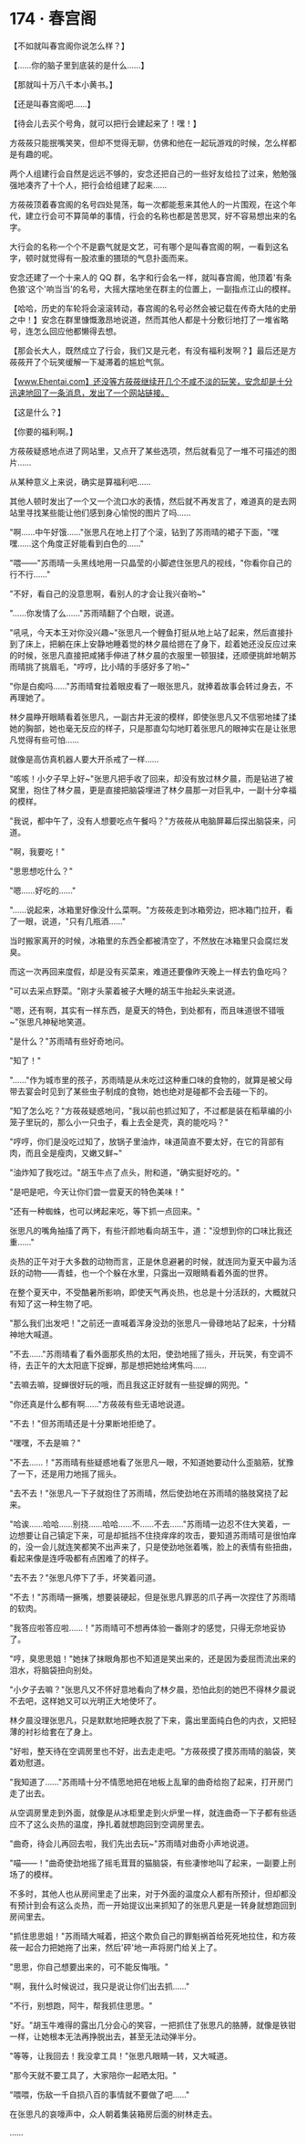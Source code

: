 <link rel="stylesheet" href="../styles/text.css" />
<h1>174 · 春宫阁</h1>

【不如就叫春宫阁你说怎么样？】

【……你的脑子里到底装的是什么……】

【那就叫十万八千本小黄书。】

【还是叫春宫阁吧……】

【待会儿去买个号角，就可以把行会建起来了！嘿！】

方莜莜只能抿嘴笑笑，但却不觉得无聊，仿佛和他在一起玩游戏的时候，怎么样都是有趣的呢。

两个人组建行会自然是远远不够的，安念还把自己的一些好友给拉了过来，勉勉强强地凑齐了十个人，把行会给组建了起来……

方莜莜顶着春宫阁的名号四处晃荡，每一次都能惹来其他人的一片围观，在这个年代，建立行会可不算简单的事情，行会的名称也都是苦思冥，好不容易想出来的名字。

大行会的名称一个个不是霸气就是文艺，可有哪个是叫春宫阁的啊，一看到这名字，顿时就觉得有一股浓重的猥琐的气息扑面而来。

安念还建了一个十来人的 QQ 群，名字和行会名一样，就叫春宫阁，他顶着'有条色狼'这个'响当当'的名号，大摇大摆地坐在群主的位置上，一副指点江山的模样。

【哈哈，历史的车轮将会滚滚转动，春宫阁的名号必然会被记载在传奇大陆的史册之中！】安念在群里慷慨激昂地说道，然而其他人都是十分敷衍地打了一堆省略号，连怎么回应他都懒得去想。

【那会长大人，既然成立了行会，我们又是元老，有没有福利发啊？】最后还是方莜莜开了个玩笑缓解一下凝滞着的尴尬气氛。

【www.Ehentai.com】还没等方莜莜继续开几个不咸不淡的玩笑，安念却是十分迅速地回了一条消息，发出了一个网站链接。

【这是什么？】

【你要的福利啊。】

方莜莜疑惑地点进了网站里，又点开了某些选项，然后就看见了一堆不可描述的图片……

从某种意义上来说，确实是算福利吧……

其他人顿时发出了一个又一个流口水的表情，然后就不再发言了，难道真的是去网站里寻找某些能让他们感到身心愉悦的图片了吗……

"啊……中午好饿……"张思凡在地上打了个滚，钻到了苏雨晴的裙子下面，"嘿嘿……这个角度正好能看到白色的……"

"喂——"苏雨晴一头黑线地用一只晶莹的小脚遮住张思凡的视线，"你看你自己的行不行……"

"不好，看自己的没意思啊，看别人的才会让我兴奋哟\~"

"……你发情了么……"苏雨晴翻了个白眼，说道。

"吼吼，今天本王对你没兴趣\~"张思凡一个鲤鱼打挺从地上站了起来，然后直接扑到了床上，把躺在床上安静地睡着觉的林夕晨给摁在了身下，趁着她还没反应过来的时候，张思凡直接把咸猪手伸进了林夕晨的衣服里一顿狠揉，还顺便挑衅地朝苏雨晴挑了挑眉毛，"哼哼，比小晴的手感好多了哟\~"

"你是白痴吗……"苏雨晴耷拉着眼皮看了一眼张思凡，就捧着故事会转过身去，不再理她了。

林夕晨睁开眼睛看着张思凡，一副古井无波的模样，即使张思凡又不信邪地揉了揉她的胸部，她也毫无反应的样子，只是那直勾勾地盯着张思凡的眼神实在是让张思凡觉得有些可怕……

就像是高仿真机器人要大开杀戒了一样……

"咳咳！小夕子早上好\~"张思凡把手收了回来，却没有放过林夕晨，而是钻进了被窝里，抱住了林夕晨，更是直接把脑袋埋进了林夕晨那一对巨乳中，一副十分幸福的模样。

"我说，都中午了，没有人想要吃点午餐吗？"方莜莜从电脑屏幕后探出脑袋来，问道。

"啊，我要吃！"

"思思想吃什么？"

"嗯……好吃的……"

"……说起来，冰箱里好像没什么菜啊。"方莜莜走到冰箱旁边，把冰箱门拉开，看了一眼，说道，"只有几瓶酒……"

当时搬家离开的时候，冰箱里的东西全都被清空了，不然放在冰箱里只会腐烂发臭。

而这一次再回来度假，却是没有买菜来，难道还要像昨天晚上一样去钓鱼吃吗？

"可以去采点野菜。"刚才头蒙着被子大睡的胡玉牛抬起头来说道。

"嗯，还有啊，其实有一样东西，是夏天的特色，到处都有，而且味道很不错哦\~"张思凡神秘地笑道。

"是什么？"苏雨晴有些好奇地问。

"知了！"

"……"作为城市里的孩子，苏雨晴是从未吃过这种重口味的食物的，就算是被父母带去宴会时见到了某些虫子制成的食物，她也绝对是碰都不会去碰一下的。

"知了怎么吃？"方莜莜疑惑地问，"我以前也抓过知了，不过都是装在稻草编的小笼子里玩的，那么小一只虫子，看上去全是壳，真的能吃吗？"

"哼哼，你们是没吃过知了，放锅子里油炸，味道简直不要太好，在它的背部有肉，而且全是瘦肉，又嫩又鲜\~"

"油炸知了我吃过。"胡玉牛点了点头，附和道，"确实挺好吃的。"

"是吧是吧，今天让你们尝一尝夏天的特色美味！"

"还有一种蜘蛛，也可以烤起来吃，等下抓一点回来。"

张思凡的嘴角抽搐了两下，有些汗颜地看向胡玉牛，道："没想到你的口味比我还重……"

炎热的正午对于大多数的动物而言，正是休息避暑的时候，就连同为夏天中最为活跃的动物——青蛙，也一个个躲在水里，只露出一双眼睛看着外面的世界。

在整个夏天中，不受酷暑所影响，即使天气再炎热，也总是十分活跃的，大概就只有知了这一种生物了吧。

"那么我们出发吧！"之前还一直喊着浑身没劲的张思凡一骨碌地站了起来，十分精神地大喊道。

"不去……"苏雨晴看了看外面那炙热的太阳，使劲地摇了摇头，开玩笑，有空调不待，去正午的大太阳底下捉蝉，那是想把她给烤焦吗……

"去嘛去嘛，捉蝉很好玩的哦，而且我这正好就有一些捉蝉的网兜。"

"你还真是什么都有啊……"方莜莜有些无语地说道。

"不去！"但苏雨晴还是十分果断地拒绝了。

"嘿嘿，不去是嘛？"

"不去……！"苏雨晴有些疑惑地看了张思凡一眼，不知道她要动什么歪脑筋，犹豫了一下，还是用力地摇了摇头。

"去不去！"张思凡一下子就抱住了苏雨晴，然后使劲地在苏雨晴的胳肢窝挠了起来。

"哈诶……哈哈……别挠……哈哈……不……不去……"苏雨晴一边忍不住大笑着，一边想要让自己镇定下来，可是却抵挡不住挠痒痒的攻击，要知道苏雨晴可是很怕痒的，没一会儿就连笑都笑不出声来了，只是使劲地张着嘴，脸上的表情有些扭曲，看起来像是连呼吸都有点困难了的样子。

"去不去？"张思凡停下了手，坏笑着问道。

"不去！"苏雨晴一撅嘴，想要装硬起，但是张思凡罪恶的爪子再一次捏住了苏雨晴的软肉。

"我答应啦答应啦……！"苏雨晴可不想再体验一番刚才的感觉，只得无奈地妥协了。

"哼，臭思思姐！"她抹了抹眼角那也不知道是笑出来的，还是因为委屈而流出来的泪水，将脑袋扭向别处。

"小夕子去嘛？"张思凡又不怀好意地看向了林夕晨，恐怕此刻的她巴不得林夕晨说不去吧，这样她又可以光明正大地使坏了。

林夕晨没理张思凡，只是默默地把睡衣脱了下来，露出里面纯白色的内衣，又把轻薄的衬衫给套在了身上。

"好啦，整天待在空调房里也不好，出去走走吧。"方莜莜摸了摸苏雨晴的脑袋，笑着劝慰道。

"我知道了……"苏雨晴十分不情愿地把在地板上乱窜的曲奇给抱了起来，打开房门走了出去。

从空调房里走到外面，就像是从冰柜里走到火炉里一样，就连曲奇一下子都有些适应不了这么炎热的温度，挣扎着就想跑回到空调房里去。

"曲奇，待会儿再回去啦，我们先出去玩\~"苏雨晴对曲奇小声地说道。

"喵——！"曲奇使劲地摇了摇毛茸茸的猫脑袋，有些凄惨地叫了起来，一副要上刑场了的模样。

不多时，其他人也从房间里走了出来，对于外面的温度众人都有所预计，但却都没有预计到会有这么炎热，而一开始提议出来抓知了的张思凡更是一转身就想跑回到房间里去。

"抓住思思姐！"苏雨晴大喊着，把这个欺负自己的罪魁祸首给死死地拉住，和方莜莜一起合力把她拖了出来，然后'砰'地一声将房门给关上了。

"思思，你自己想要出来的，可不能反悔哦。"

"啊，我什么时候说过，我只是说让你们出去抓……"

"不行，别想跑，阿牛，帮我抓住思思。"

"好。"胡玉牛难得的露出几分会心的笑容，一把抓住了张思凡的胳膊，就像是铁钳一样，让她根本无法再挣脱出去，甚至无法动弹半分。

"等等，让我回去！我没拿工具！"张思凡眼睛一转，又大喊道。

"那今天就不要工具了，大家陪你一起晒太阳。"

"喂喂，伤敌一千自损八百的事情就不要做了吧……"

在张思凡的哀嚎声中，众人朝着集装箱房后面的树林走去。

……
